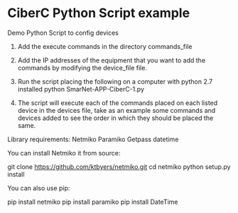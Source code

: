 # CiberC Python Script example

Demo Python Script to config devices

1. Add the execute commands in the directory
commands_file

2. Add the IP addresses of the equipment
that you want to add the commands by modifying
the device_file file.

3. Run the script placing the following
on a computer with python 2.7 installed
python SmarNet-APP-CiberC-1.py

4. The script will execute each of the
commands placed on each listed device
in the devices file, take as an example
some commands and devices added
to see the order in which they should be placed
the same.


Library requirements:
Netmiko
Paramiko
Getpass
datetime


You can install Netmiko it from source:

git clone https://github.com/ktbyers/netmiko.git
cd netmiko
python setup.py install

You can also use pip:

pip install netmiko
pip install paramiko
pip install DateTime

